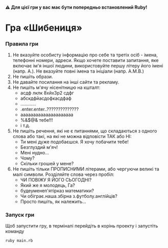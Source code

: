 #### ⚠ Для цієї гри у вас має бути попередньо встановлений Ruby!
# Гра «Шибениця»
### Правила гри
1. Не вказуйте особисту інформацію про себе та третіх осіб - імена, телефонні номери, адреси. Якщо хочете поставити запитання, яке включає ім'я іншої людини, використовуйте першу літеру його імені (напр. А.). Не вказуйте повні імена та ініціали (напр. А.М.В.)
2. Не пишіть образи.
3. Не давайте посилання на інші сайти та рекламу.
4. Не пишіть м'ячу нісенітницю на кшталт:
    - асдф лклк 8хйх3р2 сдфг
    - абскдфйасдофкасдфаф
    - ............
    - .enter.enter..??????????????
    - ааааааааааааааааааааа
    - %&$@& тебе!!!
    - і т.д.
5. Не пишіть речення, які не є питаннями, що складаються з одного слова або такі, на які не можна відповісти ТАК або НІ:
    - Ти мені дуже подобаєшся. Я хочу побачити тебе!
    - Безглуздий м'яч!
    - Мені нудно...
    - Чому?
    - Скільки грошей у мене?
6. Не пишіть тільки ПРОПИСНИМИ літерами, або чергуючи великі та малі символи. Розділяйте слова через пробіл:
    - ЧИ ПОВІЖУ Я ЙОГО СЬОГОДНІ?
    - Який же я молодець, Га?
    - будеуменеп'ятірказ математики?
    - Чи обіграє.наша.збірна з.футболу.англійців?
    - Просто пишіть, як належить...

### Запуск гри
Щоб запустити гру, в терміналі перейдіть в корінь проекту і запустіть команду
```sctipt
ruby main.rb
```
